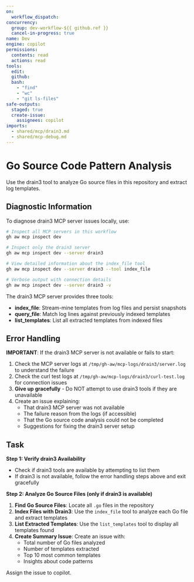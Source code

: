 ```yaml
---
on: 
  workflow_dispatch:
concurrency:
  group: dev-workflow-${{ github.ref }}
  cancel-in-progress: true
name: Dev
engine: copilot
permissions:
  contents: read
  actions: read
tools:
  edit:
  github:
  bash:
    - "find"
    - "wc"
    - "git ls-files"
safe-outputs:
  staged: true
  create-issue:
    assignees: copilot
imports:
  - shared/mcp/drain3.md
  - shared/mcp-debug.md
---
```


# Go Source Code Pattern Analysis

Use the drain3 tool to analyze Go source files in this repository and extract log templates.

## Diagnostic Information

To diagnose drain3 MCP server issues locally, use:

```bash
# Inspect all MCP servers in this workflow
gh aw mcp inspect dev

# Inspect only the drain3 server
gh aw mcp inspect dev --server drain3

# View detailed information about the index_file tool
gh aw mcp inspect dev --server drain3 --tool index_file

# Verbose output with connection details
gh aw mcp inspect dev --server drain3 -v
```

The drain3 MCP server provides three tools:
- **index_file**: Stream-mine templates from log files and persist snapshots
- **query_file**: Match log lines against previously indexed templates
- **list_templates**: List all extracted templates from indexed files

## Error Handling

**IMPORTANT**: If the drain3 MCP server is not available or fails to start:
1. Check the MCP server logs at `/tmp/gh-aw/mcp-logs/drain3/server.log` to understand the failure
2. Check the curl test logs at `/tmp/gh-aw/mcp-logs/drain3/curl-test.log` for connection issues
3. **Give up gracefully** - Do NOT attempt to use drain3 tools if they are unavailable
4. Create an issue explaining:
   - That drain3 MCP server was not available
   - The failure reason from the logs (if accessible)
   - That the Go source code analysis could not be completed
   - Suggestions for fixing the drain3 server setup

## Task

**Step 1: Verify drain3 Availability**
- Check if drain3 tools are available by attempting to list them
- If drain3 is not available, follow the error handling steps above and exit gracefully

**Step 2: Analyze Go Source Files (only if drain3 is available)**
1. **Find Go Source Files**: Locate all `.go` files in the repository
2. **Index Files with Drain3**: Use the `index_file` tool to analyze each Go file and extract templates
3. **List Extracted Templates**: Use the `list_templates` tool to display all templates found
4. **Create Summary Issue**: Create an issue with:
   - Total number of Go files analyzed
   - Number of templates extracted
   - Top 10 most common templates
   - Insights about code patterns

Assign the issue to copilot.
